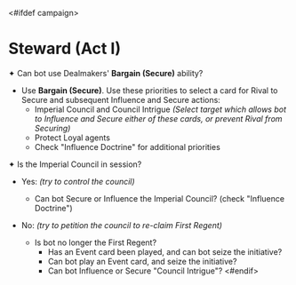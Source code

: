 <#ifdef campaign>
# Steward (Act I)

✦ Can bot use Dealmakers' **Bargain (Secure)** ability?

- Use **Bargain (Secure)**. Use these priorities to select a card for Rival to Secure and subsequent Influence and Secure actions:
	- Imperial Council and Council Intrigue *(Select target which allows bot to Influence and Secure either of these cards, or prevent Rival from Securing)*
	- Protect Loyal agents
	- Check "Influence Doctrine" for additional priorities

✦ Is the Imperial Council in session?

- Yes: *(try to control the council)*
	- Can bot Secure or Influence the Imperial Council? (check "Influence Doctrine")

- No: *(try to petition the council to re-claim First Regent)*
	- Is bot no longer the First Regent?
		- Has an Event card been played, and can bot seize the initiative?
		- Can bot play an Event card, and seize the initiative?
		- Can bot Influence or Secure "Council Intrigue"?
<#endif>
